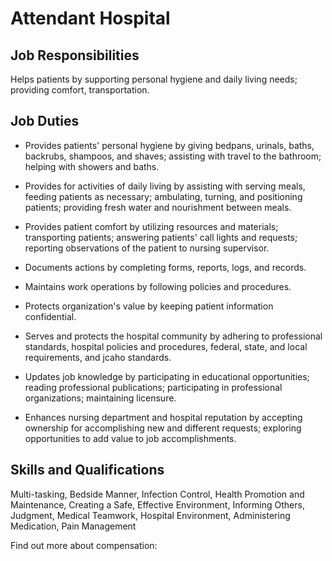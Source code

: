 # Attendant Hospital

## Job Responsibilities

Helps patients by supporting personal hygiene and daily living needs; providing comfort, transportation.

## Job Duties

* Provides patients&apos; personal hygiene by giving bedpans, urinals, baths, backrubs, shampoos, and shaves; assisting with travel to the bathroom; helping with showers and baths.

* Provides for activities of daily living by assisting with serving meals, feeding patients as necessary; ambulating, turning, and positioning patients; providing fresh water and nourishment between meals.

* Provides patient comfort by utilizing resources and materials; transporting patients; answering patients&apos; call lights and requests; reporting observations of the patient to nursing supervisor.

* Documents actions by completing forms, reports, logs, and records.

* Maintains work operations by following policies and procedures.

* Protects organization&apos;s value by keeping patient information confidential.

* Serves and protects the hospital community by adhering to professional standards, hospital policies and procedures, federal, state, and local requirements, and jcaho standards.

* Updates job knowledge by participating in educational opportunities; reading professional publications; participating in professional organizations; maintaining licensure.

* Enhances nursing department and hospital reputation by accepting ownership for accomplishing new and different requests; exploring opportunities to add value to job accomplishments.

## Skills and Qualifications

Multi-tasking, Bedside Manner, Infection Control, Health Promotion and Maintenance, Creating a Safe, Effective Environment, Informing Others, Judgment, Medical Teamwork, Hospital Environment, Administering Medication, Pain Management

Find out more about  compensation:
